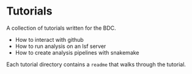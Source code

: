 # Tutorials

A collection of tutorials written for the BDC.

* How to interact with github
* How to run analysis on an lsf server
* How to create analysis pipelines with snakemake

Each tutorial directory contains a `readme` that walks through the tutorial.
